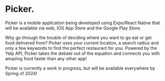 # Picker.

Picker is a mobile application being developed using Expo/React Native that will be available via web, IOS App Store and the Google Play Store. 

Why go through the trouble of deciding where you want to go eat or get food delivered from? Picker uses your current location, a search radius and only a few keywords to find the perfect restaurant for you. Powered by the Yelp API, Picker takes the debate out of the equation and connects you with amazing food faster than any other app!

Picker is currently a work in progress, but will be available everywhere by Spring of 2024!
